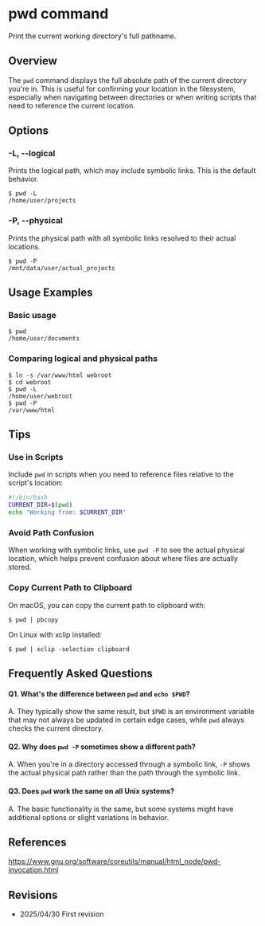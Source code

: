 # pwd command

Print the current working directory's full pathname.

## Overview

The `pwd` command displays the full absolute path of the current directory you're in. This is useful for confirming your location in the filesystem, especially when navigating between directories or when writing scripts that need to reference the current location.

## Options

### **-L, --logical**

Prints the logical path, which may include symbolic links. This is the default behavior.

```console
$ pwd -L
/home/user/projects
```

### **-P, --physical**

Prints the physical path with all symbolic links resolved to their actual locations.

```console
$ pwd -P
/mnt/data/user/actual_projects
```

## Usage Examples

### Basic usage

```console
$ pwd
/home/user/documents
```

### Comparing logical and physical paths

```console
$ ln -s /var/www/html webroot
$ cd webroot
$ pwd -L
/home/user/webroot
$ pwd -P
/var/www/html
```

## Tips

### Use in Scripts

Include `pwd` in scripts when you need to reference files relative to the script's location:

```bash
#!/bin/bash
CURRENT_DIR=$(pwd)
echo "Working from: $CURRENT_DIR"
```

### Avoid Path Confusion

When working with symbolic links, use `pwd -P` to see the actual physical location, which helps prevent confusion about where files are actually stored.

### Copy Current Path to Clipboard

On macOS, you can copy the current path to clipboard with:
```console
$ pwd | pbcopy
```

On Linux with xclip installed:
```console
$ pwd | xclip -selection clipboard
```

## Frequently Asked Questions

#### Q1. What's the difference between `pwd` and `echo $PWD`?
A. They typically show the same result, but `$PWD` is an environment variable that may not always be updated in certain edge cases, while `pwd` always checks the current directory.

#### Q2. Why does `pwd -P` sometimes show a different path?
A. When you're in a directory accessed through a symbolic link, `-P` shows the actual physical path rather than the path through the symbolic link.

#### Q3. Does `pwd` work the same on all Unix systems?
A. The basic functionality is the same, but some systems might have additional options or slight variations in behavior.

## References

https://www.gnu.org/software/coreutils/manual/html_node/pwd-invocation.html

## Revisions

- 2025/04/30 First revision